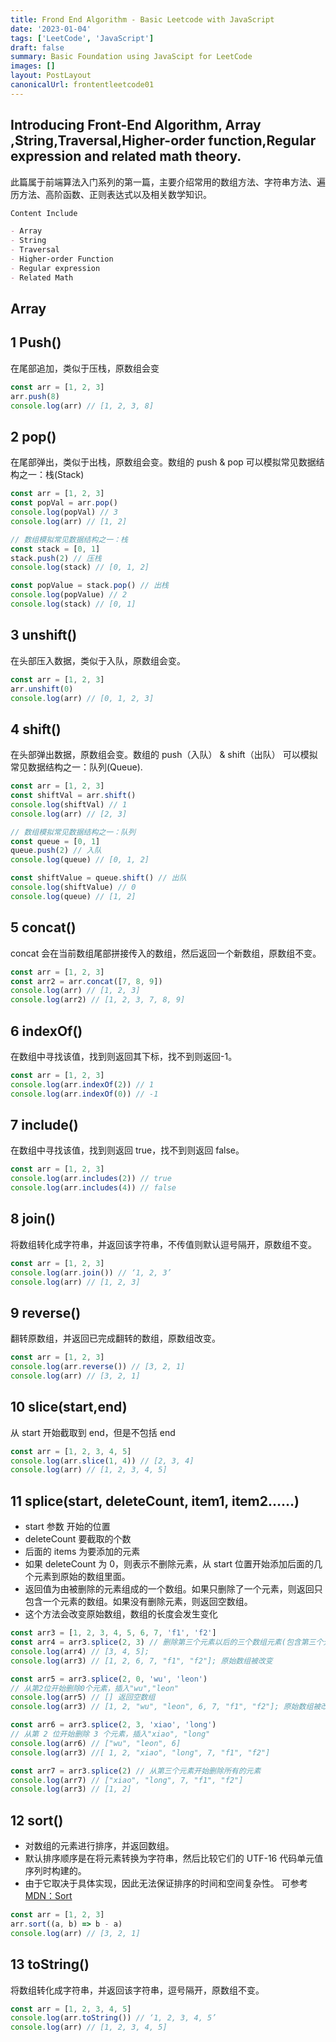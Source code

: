 ```yaml
---
title: Frond End Algorithm - Basic Leetcode with JavaScript
date: '2023-01-04'
tags: ['LeetCode', 'JavaScript']
draft: false
summary: Basic Foundation using JavaScipt for LeetCode
images: []
layout: PostLayout
canonicalUrl: frontentleetcode01
---
```


## Introducing Front-End Algorithm, Array ,String,Traversal,Higher-order function,Regular expression and related math theory.

此篇属于前端算法入门系列的第一篇，主要介绍常用的数组方法、字符串方法、遍历方法、高阶函数、正则表达式以及相关数学知识。

```md
Content Include

- Array
- String
- Traversal
- Higher-order Function
- Regular expression
- Related Math
```

## Array

## 1 Push()

在尾部追加，类似于压栈，原数组会变

```js
const arr = [1, 2, 3]
arr.push(8)
console.log(arr) // [1, 2, 3, 8]
```

## 2 pop()

在尾部弹出，类似于出栈，原数组会变。数组的 push & pop 可以模拟常见数据结构之一：栈(Stack)

```js
const arr = [1, 2, 3]
const popVal = arr.pop()
console.log(popVal) // 3
console.log(arr) // [1, 2]

// 数组模拟常见数据结构之一：栈
const stack = [0, 1]
stack.push(2) // 压栈
console.log(stack) // [0, 1, 2]

const popValue = stack.pop() // 出栈
console.log(popValue) // 2
console.log(stack) // [0, 1]
```

## 3 unshift()

在头部压入数据，类似于入队，原数组会变。

```js
const arr = [1, 2, 3]
arr.unshift(0)
console.log(arr) // [0, 1, 2, 3]
```

## 4 shift()

在头部弹出数据，原数组会变。数组的 push（入队） & shift（出队） 可以模拟常见数据结构之一：队列(Queue).

```js
const arr = [1, 2, 3]
const shiftVal = arr.shift()
console.log(shiftVal) // 1
console.log(arr) // [2, 3]

// 数组模拟常见数据结构之一：队列
const queue = [0, 1]
queue.push(2) // 入队
console.log(queue) // [0, 1, 2]

const shiftValue = queue.shift() // 出队
console.log(shiftValue) // 0
console.log(queue) // [1, 2]
```

## 5 concat()

concat 会在当前数组尾部拼接传入的数组，然后返回一个新数组，原数组不变。

```js
const arr = [1, 2, 3]
const arr2 = arr.concat([7, 8, 9])
console.log(arr) // [1, 2, 3]
console.log(arr2) // [1, 2, 3, 7, 8, 9]
```

## 6 indexOf()

在数组中寻找该值，找到则返回其下标，找不到则返回-1。

```js
const arr = [1, 2, 3]
console.log(arr.indexOf(2)) // 1
console.log(arr.indexOf(0)) // -1
```

## 7 include()

在数组中寻找该值，找到则返回 true，找不到则返回 false。

```js
const arr = [1, 2, 3]
console.log(arr.includes(2)) // true
console.log(arr.includes(4)) // false
```

## 8 join()

将数组转化成字符串，并返回该字符串，不传值则默认逗号隔开，原数组不变。

```js
const arr = [1, 2, 3]
console.log(arr.join()) // ‘1, 2, 3’
console.log(arr) // [1, 2, 3]
```

## 9 reverse()

翻转原数组，并返回已完成翻转的数组，原数组改变。

```js
const arr = [1, 2, 3]
console.log(arr.reverse()) // [3, 2, 1]
console.log(arr) // [3, 2, 1]
```

## 10 slice(start,end)

从 start 开始截取到 end，但是不包括 end

```js
const arr = [1, 2, 3, 4, 5]
console.log(arr.slice(1, 4)) // [2, 3, 4]
console.log(arr) // [1, 2, 3, 4, 5]
```

## 11 splice(start, deleteCount, item1, item2……)

- start 参数 开始的位置
- deleteCount 要截取的个数
- 后面的 items 为要添加的元素
- 如果 deleteCount 为 0，则表示不删除元素，从 start 位置开始添加后面的几个元素到原始的数组里面。
- 返回值为由被删除的元素组成的一个数组。如果只删除了一个元素，则返回只包含一个元素的数组。如果没有删除元素，则返回空数组。
- 这个方法会改变原始数组，数组的长度会发生变化

```js
const arr3 = [1, 2, 3, 4, 5, 6, 7, 'f1', 'f2']
const arr4 = arr3.splice(2, 3) // 删除第三个元素以后的三个数组元素(包含第三个元素)
console.log(arr4) // [3, 4, 5];
console.log(arr3) // [1, 2, 6, 7, "f1", "f2"]; 原始数组被改变

const arr5 = arr3.splice(2, 0, 'wu', 'leon')
// 从第2位开始删除0个元素，插入"wu","leon"
console.log(arr5) // [] 返回空数组
console.log(arr3) // [1, 2, "wu", "leon", 6, 7, "f1", "f2"]; 原始数组被改变

const arr6 = arr3.splice(2, 3, 'xiao', 'long')
// 从第 2 位开始删除 3 个元素，插入"xiao", "long"
console.log(arr6) // ["wu", "leon", 6]
console.log(arr3) //[ 1, 2, "xiao", "long", 7, "f1", "f2"]

const arr7 = arr3.splice(2) // 从第三个元素开始删除所有的元素
console.log(arr7) // ["xiao", "long", 7, "f1", "f2"]
console.log(arr3) // [1, 2]
```

## 12 sort()

- 对数组的元素进行排序，并返回数组。
- 默认排序顺序是在将元素转换为字符串，然后比较它们的 UTF-16 代码单元值序列时构建的。
- 由于它取决于具体实现，因此无法保证排序的时间和空间复杂性。 可参考[MDN：Sort](https://developer.mozilla.org/zh-CN/docs/Web/JavaScript/Reference/Global_Objects/Array/sort)

```js
const arr = [1, 2, 3]
arr.sort((a, b) => b - a)
console.log(arr) // [3, 2, 1]
```

## 13 toString()

将数组转化成字符串，并返回该字符串，逗号隔开，原数组不变。

```js
const arr = [1, 2, 3, 4, 5]
console.log(arr.toString()) // ‘1, 2, 3, 4, 5’
console.log(arr) // [1, 2, 3, 4, 5]
```
